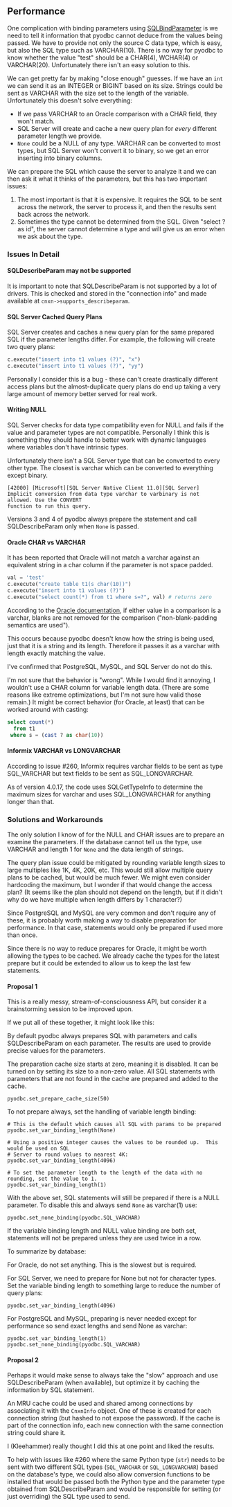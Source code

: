 
## Performance

One complication with binding parameters
using [SQLBindParameter](https://msdn.microsoft.com/en-us/library/ms710963.aspx) is we need to
tell it information that pyodbc cannot deduce from the values being passed.  We have to provide
not only the source C data type, which is easy, but also the SQL type such as VARCHAR(10).
There is no way for pyodbc to know whether the value "test" should be a CHAR(4), WCHAR(4) or
VARCHAR(20).  Unfortunately there isn't an easy solution to this.

We can get pretty far by making "close enough" guesses.  If we have an `int` we can send it as
an INTEGER or BIGINT based on its size.  Strings could be sent as VARCHAR with the size set to
the length of the variable.  Unfortunately this doesn't solve everything:

* If we pass VARCHAR to an Oracle comparison with a CHAR field, they won't match.
* SQL Server will create and cache a new query plan for *every* different parameter length we provide.
* `None` could be a NULL of any type.  VARCHAR can be converted to most types, but SQL Server
  won't convert it to binary, so we get an error inserting into binary columns.

We can prepare the SQL which cause the server to analyze it and we can then ask it what it
thinks of the parameters, but this has two important issues:

1. The most important is that it is expensive.  It requires the SQL to be sent across the
   network, the server to process it, and then the results sent back across the network.
2. Sometimes the type cannot be determined from the SQL.  Given "select ? as id", the server
   cannot determine a type and will give us an error when we ask about the type.

### Issues In Detail

#### SQLDescribeParam may not be supported

It is important to note that SQLDescribeParam is not supported by a lot of drivers.  This is
checked and stored in the "connection info" and made available at
`cnxn->supports_describeparam`.

#### SQL Server Cached Query Plans

SQL Server creates and caches a new query plan for the same prepared SQL if the parameter
lengths differ.  For example, the following will create two query plans:

```python
c.execute("insert into t1 values (?)", "x")
c.execute("insert into t1 values (?)", "yy")
```

Personally I consider this is a bug - these can't create drastically different access plans but
the almost-duplicate query plans do end up taking a very large amount of memory better served
for real work.

#### Writing NULL

SQL Server checks for data type compatibility even for NULL and fails if the value and
parameter types are not compatible.  Personally I think this is something they should handle to
better work with dynamic languages where variables don't have intrinsic types.

Unfortunately there isn't a SQL Server type that can be converted to every other type.  The
closest is varchar which can be converted to everything except binary.

```text
[42000] [Microsoft][SQL Server Native Client 11.0][SQL Server]
Implicit conversion from data type varchar to varbinary is not allowed. Use the CONVERT
function to run this query.
```

Versions 3 and 4 of pyodbc always prepare the statement and call SQLDescribeParam only when
`None` is passed.

#### Oracle CHAR vs VARCHAR

It has been reported that Oracle will not match a varchar against an equivalent string in a
char column if the parameter is not space padded.

```python
val = 'test'
c.execute("create table t1(s char(10))")
c.execute("insert into t1 values (?)")
c.execute("select count(*) from t1 where s=?", val) # returns zero
```

According to the [Oracle documentation](https://docs.oracle.com/cd/B10501_01/appdev.920/a96624/b_char.htm),
if either value in a comparison is a varchar, blanks are not removed for the comparison
("non-blank-padding semantics are used").

This occurs because pyodbc doesn't know how the string is being used, just that it is a string
and its length.  Therefore it passes it as a varchar with length exactly matching the value.

I've confirmed that PostgreSQL, MySQL, and SQL Server do not do this.

I'm not sure that the behavior is "wrong".  While I would find it annoying, I wouldn't
use a CHAR column for variable length data.  (There are some reasons like extreme
optimizations, but I'm not sure how valid those remain.)  It might be correct behavior (for
Oracle, at least) that can be worked around with casting:

```sql
select count(*)
  from t1
 where s = (cast ? as char(10))
```

#### Informix VARCHAR vs LONGVARCHAR

According to issue #260, Informix requires varchar fields to be sent as type SQL_VARCHAR but
text fields to be sent as SQL_LONGVARCHAR.

As of version 4.0.17, the code uses SQLGetTypeInfo to determine the maximum sizes for varchar
and uses SQL_LONGVARCHAR for anything longer than that.

### Solutions and Workarounds

The only solution I know of for the NULL and CHAR issues are to prepare an examine the
parameters.  If the database cannot tell us the type, use VARCHAR and length 1 for `None` and
the data length of strings.

The query plan issue could be mitigated by rounding variable length sizes to large multiples
like 1K, 4K, 20K, etc.  This would still allow multiple query plans to be cached, but would be
much fewer.  We might even consider hardcoding the maximum, but I wonder if that
would change the access plan?  (It seems like the plan should not depend on the length, but if
it didn't why do we have multiple when length differs by 1 character?)

Since PostgreSQL and MySQL are very common and don't require any of these, it is probably worth
making a way to disable preparation for performance.  In that case, statements would only be
prepared if used more than once.

Since there is no way to reduce prepares for Oracle, it might be worth allowing the types to be
cached.  We already cache the types for the latest prepare but it could be extended to allow us
to keep the last few statements.

#### Proposal 1

This is a really messy, stream-of-consciousness API, but consider it a brainstorming session to
be improved upon.

If we put all of these together, it might look like this:

By default pyodbc always prepares SQL with parameters and calls SQLDescribeParam on each
parameter.  The results are used to provide precise values for the parameters.

The preparation cache size starts at zero, meaning it is disabled.  It can be turned on by
setting its size to a non-zero value.  All SQL statements with parameters that are not found in
the cache are prepared and added to the cache.

    pyodbc.set_prepare_cache_size(50)

To not prepare always, set the handling of variable length binding:

    # This is the default which causes all SQL with params to be prepared
    pyodbc.set_var_binding_length(None)

    # Using a positive integer causes the values to be rounded up.  This would be used on SQL
    # Server to round values to nearest 4K:
    pyodbc.set_var_binding_length(4096)

    # To set the parameter length to the length of the data with no rounding, set the value to 1.
    pyodbc.set_var_binding_length(1)

With the above set, SQL statements will still be prepared if there is a NULL parameter.  To
disable this and always send `None` as varchar(1) use:

    pyodbc.set_none_binding(pyodbc.SQL_VARCHAR)

If the variable binding length and NULL value binding are both set, statements will not be
prepared unless they are used twice in a row.

To summarize by database:

For Oracle, do not set anything.  This is the slowest but is required.

For SQL Server, we need to prepare for None but not for character types.  Set the variable
binding length to something large to reduce the number of query plans:

    pyodbc.set_var_binding_length(4096)

For PostgreSQL and MySQL, preparing is never needed except for performance so send exact
lengths and send None as varchar:

    pyodbc.set_var_binding_length(1)
    pyodbc.set_none_binding(pyodbc.SQL_VARCHAR)

#### Proposal 2

Perhaps it would make sense to always take the "slow" approach and use SQLDescribeParam (when
available), but optimize it by caching the information by SQL statement.

An MRU cache could be used and shared among connections by associating it with the `CnxnInfo`
object.  One of these is created for each connection string (but hashed to not expose the
password).  If the cache is part of the connection info, each new connection with the same
connection string could share it.

I (Kleehammer) really thought I did this at one point and liked the results.

To help with issues like #260 where the same Python type (`str`) needs to be sent with two different SQL types (`SQL_VARCHAR` or `SQL_LONGVARCHAR`) based on the database's type, we could also allow conversion functions to be installed that would be passed both the Python type and the parameter type obtained from SQLDescribeParam and would be responsible for setting (or just overriding) the SQL type used to send.
